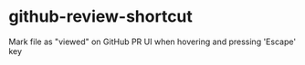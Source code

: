 # github-review-shortcut
Mark file as "viewed" on GitHub PR UI when hovering and pressing 'Escape' key
